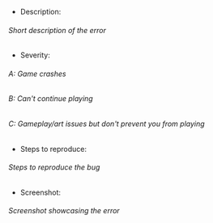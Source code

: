 * Description:
###### Short description of the error

* Severity:
###### A: Game crashes
###### B: Can't continue playing
###### C: Gameplay/art issues but don't prevent you from playing

* Steps to reproduce:
###### Steps to reproduce the bug

* Screenshot:
###### Screenshot showcasing the error
